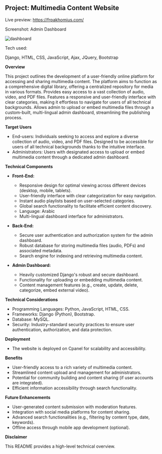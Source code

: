 ## Project: Multimedia Content Website


Live preview: https://frpakhomius.com/

Screenshot: Admin Dashboard

![dashboard](https://github.com/Murgany/fatherpakhomius/assets/76653393/5c22947a-ad90-41ff-b6a1-bdba3ec8a709)

Tech used:

Django, HTML, CSS, JavaScript, Ajax, JQuery, Bootstrap


**Overview**

This project outlines the development of a user-friendly online platform for accessing and sharing multimedia content. 
The platform aims to function as a comprehensive digital library, offering a centralized repository for media in various formats. 
Provides easy access to a vast collection of audio, video, and PDF files. Features a responsive and user-friendly interface with clear categories, making it effortless to navigate for users of all technical backgrounds. Allows admin to upload or embed multimedia files through a custom-built, multi-lingual admin dashboard, streamlining the publishing process.

**Target Users**

* End-users: Individuals seeking to access and explore a diverse collection of audio, video, and PDF files. Designed to be accessible for users of all technical backgrounds thanks to the intuitive interface.
* Administrators: Users with designated access to upload or embed multimedia content through a dedicated admin dashboard.

**Technical Components**

* **Front-End:**
    * Responsive design for optimal viewing across different devices (desktop, mobile, tablets).
    * User-friendly interface with clear categorization for easy navigation.
    * Instant audio playlists based on user-selected categories.
    * Global search functionality to facilitate efficient content discovery.
    * Language: Arabic
    * Multi-lingual dashboard interface for administrators.
      
* **Back-End:**
    * Secure user authentication and authorization system for the admin dashboard.
    * Robust database for storing multimedia files (audio, PDFs) and associated metadata.
    * Search engine for indexing and retrieving multimedia content.
      
* **Admin Dashboard:**
    * Heavily customized Django's robust and secure dashboard.
    * Functionality for uploading or embedding multimedia content.
    * Content management features (e.g., create, update, delete, categorize, embed external video).


**Technical Considerations**

* Programming Languages:  Python, JavaScript, HTML, CSS.
* Frameworks: Django (Python), Bootstrap.
* Database: MySQL.
* Security: Industry-standard security practices to ensure user authentication, authorization, and data protection.

**Deployment**

* The website is deployed on Cpanel for scalability and accessibility.

**Benefits**

* User-friendly access to a rich variety of multimedia content.
* Streamlined content upload and management for administrators.
* Potential for community building and content sharing (if user accounts are integrated).
* Efficient information accessibility through search functionality.

**Future Enhancements**

* User-generated content submission with moderation features.
* Integration with social media platforms for content sharing.
* Advanced search functionalities (e.g., filtering by content type, date, keywords).
* Offline access through mobile app development (optional).


**Disclaimer**

This README provides a high-level technical overview.




